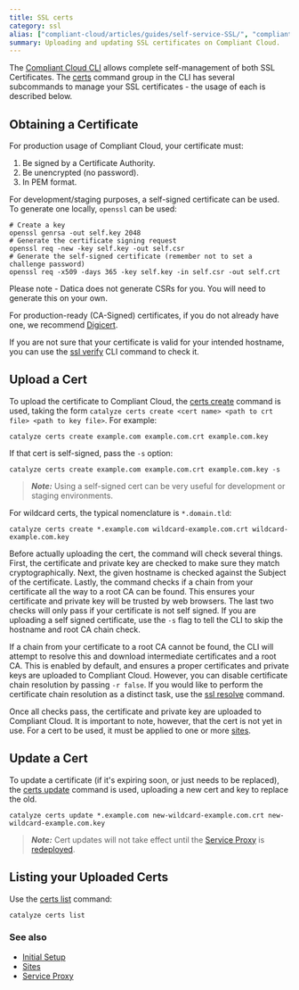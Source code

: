 ```yaml
---
title: SSL certs
category: ssl
alias: ["compliant-cloud/articles/guides/self-service-SSL/", "compliant-cloud/articles/ssl-self-signed", "compliant-cloud/articles/ssl-verify"]
summary: Uploading and updating SSL certificates on Compliant Cloud.
---
```


The [Compliant Cloud CLI](/compliant-cloud/articles/cli-stratum) allows complete self-management of both SSL Certificates. The [certs](/compliant-cloud/cli-reference#certs) command group in the CLI has several subcommands to manage your SSL certificates - the usage of each is described below.

## Obtaining a Certificate

For production usage of Compliant Cloud, your certificate must:

1. Be signed by a Certificate Authority.
2. Be unencrypted (no password).
3. In PEM format.

For development/staging purposes, a self-signed certificate can be used. To generate one locally, `openssl` can be used:

```
# Create a key
openssl genrsa -out self.key 2048
# Generate the certificate signing request
openssl req -new -key self.key -out self.csr
# Generate the self-signed certificate (remember not to set a challenge password)
openssl req -x509 -days 365 -key self.key -in self.csr -out self.crt
```

Please note - Datica does not generate CSRs for you. You will need to generate this on your own.

For production-ready (CA-Signed) certificates, if you do not already have one, we recommend [Digicert](https://www.digicert.com/).

If you are not sure that your certificate is valid for your intended hostname, you can use the [ssl verify](/compliant-cloud/cli-reference#ssl-verify) CLI command to check it.

## Upload a Cert

To upload the certificate to Compliant Cloud, the [certs create](/compliant-cloud/cli-reference#certs-create) command is used, taking the form `catalyze certs create <cert name> <path to crt file> <path to key file>`. For example:

```
catalyze certs create example.com example.com.crt example.com.key
```

If that cert is self-signed, pass the `-s` option:

```
catalyze certs create example.com example.com.crt example.com.key -s
```

> ***Note:*** Using a self-signed cert can be very useful for development or staging environments.

For wildcard certs, the typical nomenclature is `*.domain.tld`:

```
catalyze certs create *.example.com wildcard-example.com.crt wildcard-example.com.key
```

Before actually uploading the cert, the command will check several things. First, the certificate and private key are checked to make sure they match cryptographically. Next, the given hostname is checked against the Subject of the certificate. Lastly, the command checks if a chain from your certificate all the way to a root CA can be found. This ensures your certificate and private key will be trusted by web browsers. The last two checks will only pass if your certificate is not self signed. If you are uploading a self signed certificate, use the `-s` flag to tell the CLI to skip the hostname and root CA chain check.

If a chain from your certificate to a root CA cannot be found, the CLI will attempt to resolve this and download intermediate certificates and a root CA. This is enabled by default, and ensures a proper certificates and private keys are uploaded to Compliant Cloud. However, you can disable certificate chain resolution by passing `-r false`. If you would like to perform the certificate chain resolution as a distinct task, use the [ssl resolve](/compliant-cloud/cli-reference#ssl-resolve) command.

Once all checks pass, the certificate and private key are uploaded to Compliant Cloud. It is important to note, however, that the cert is not yet in use. For a cert to be used, it must be applied to one or more [sites](/compliant-cloud/articles/concepts/sites).

## Update a Cert

To update a certificate (if it's expiring soon, or just needs to be replaced), the [certs update](/compliant-cloud/cli-reference#certs-update) command is used, uploading a new cert and key to replace the old.

```
catalyze certs update *.example.com new-wildcard-example.com.crt new-wildcard-example.com.key
```

> ***Note:*** Cert updates will not take effect until the [Service Proxy](/compliant-cloud/articles/concepts/service-proxy) is [redeployed](/compliant-cloud/articles/concepts/services#redeploying).

## Listing your Uploaded Certs

Use the [certs list](/compliant-cloud/cli-reference#certs-list) command:

```
catalyze certs list
```

### See also

* [Initial Setup](/compliant-cloud/articles/initial-setup)
* [Sites](/compliant-cloud/articles/concepts/sites)
* [Service Proxy](/compliant-cloud/articles/concepts/service-proxy)
